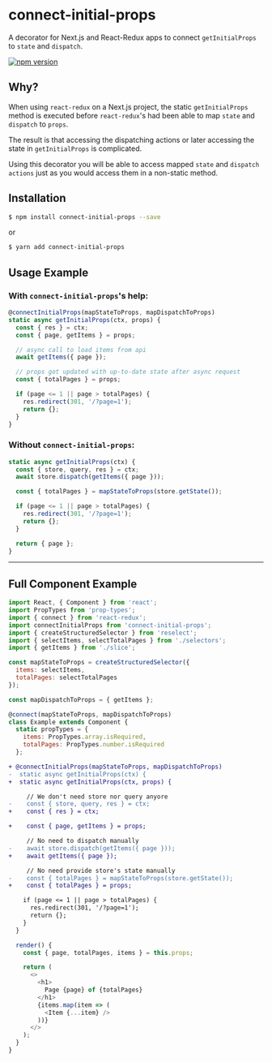 # connect-initial-props
A decorator for Next.js and React-Redux apps to connect `getInitialProps` to `state` and `dispatch`.

[![npm version](https://badge.fury.io/js/connect-initial-props.svg)](https://badge.fury.io/js/connect-initial-props)

## Why?
When using `react-redux` on a Next.js project, the static `getInitialProps` method is executed before `react-redux`'s had been able to map `state` and `dispatch` to `props`.

The result is that accessing the dispatching actions or later accessing the state in `getInitialProps` is complicated.

Using this decorator you will be able to access mapped `state` and `dispatch actions` just as you would access them in a non-static method.

## Installation    
 ```sh 
 $ npm install connect-initial-props --save
 ```
 or
  ```sh 
 $ yarn add connect-initial-props
 ```

## Usage Example

### With `connect-initial-props`'s help:
```JavaScript
@connectInitialProps(mapStateToProps, mapDispatchToProps)
static async getInitialProps(ctx, props) {
  const { res } = ctx;
  const { page, getItems } = props;

  // async call to load items from api
  await getItems({ page });

  // props got updated with up-to-date state after async request
  const { totalPages } = props;

  if (page <= 1 || page > totalPages) {
    res.redirect(301, '/?page=1');
    return {};
  }
}
```

### Without `connect-initial-props`:

```JavaScript
static async getInitialProps(ctx) {
  const { store, query, res } = ctx;
  await store.dispatch(getItems({ page }));

  const { totalPages } = mapStateToProps(store.getState());

  if (page <= 1 || page > totalPages) {
    res.redirect(301, '/?page=1');
    return {};
  }

  return { page };
}
```

---

## Full Component Example

```JavaScript
import React, { Component } from 'react';
import PropTypes from 'prop-types';
import { connect } from 'react-redux';
import connectInitialProps from 'connect-initial-props';
import { createStructuredSelector } from 'reselect';
import { selectItems, selectTotalPages } from './selectors';
import { getItems } from './slice';

const mapStateToProps = createStructuredSelector({
  items: selectItems,
  totalPages: selectTotalPages
});

const mapDispatchToProps = { getItems };

@connect(mapStateToProps, mapDispatchToProps)
class Example extends Component {
  static propTypes = {
    items: PropTypes.array.isRequired,
    totalPages: PropTypes.number.isRequired
  };
```
```diff
+ @connectInitialProps(mapStateToProps, mapDispatchToProps)
-  static async getInitialProps(ctx) {
+  static async getInitialProps(ctx, props) {

     // We don't need store nor query anyore
-    const { store, query, res } = ctx;
+    const { res } = ctx;

+    const { page, getItems } = props;

     // No need to dispatch manually
-    await store.dispatch(getItems({ page }));
+    await getItems({ page });

     // No need provide store's state manually
-    const { totalPages } = mapStateToProps(store.getState());
+    const { totalPages } = props;

    if (page <= 1 || page > totalPages) {
      res.redirect(301, '/?page=1');
      return {};
    }
  }
```
```JavaScript
  render() {
    const { page, totalPages, items } = this.props;

    return (
      <>
        <h1>
          Page {page} of {totalPages}
        </h1>
        {items.map(item => (
          <Item {...item} />
        ))}
      </>
    );
  }
}
```
